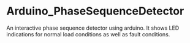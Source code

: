 # Arduino_PhaseSequenceDetector

An interactive phase sequence detector using arduino. It shows LED indications for normal load conditions as well as fault conditions. 
